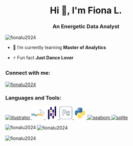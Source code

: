 <h1 align="center">Hi 👋, I'm Fiona L.</h1>
<h3 align="center">An Energetic Data Analyst</h3>

<p align="left"> <img src="https://komarev.com/ghpvc/?username=fionalu2024&label=Profile%20views&color=0e75b6&style=flat" alt="fionalu2024" /> </p>

- 🌱 I’m currently learning **Master of Analytics**

- ⚡ Fun fact **Just Dance Lover**

<h3 align="left">Connect with me:</h3>
<p align="left">
<a href="https://linkedin.com/in/fionalu2024" target="blank"><img align="center" src="https://raw.githubusercontent.com/rahuldkjain/github-profile-readme-generator/master/src/images/icons/Social/linked-in-alt.svg" alt="fionalu2024" height="30" width="40" /></a>
</p>

<h3 align="left">Languages and Tools:</h3>
<p align="left"> <a href="https://www.adobe.com/in/products/illustrator.html" target="_blank" rel="noreferrer"> <img src="https://www.vectorlogo.zone/logos/adobe_illustrator/adobe_illustrator-icon.svg" alt="illustrator" width="40" height="40"/> </a> <a href="https://www.mysql.com/" target="_blank" rel="noreferrer"> <img src="https://raw.githubusercontent.com/devicons/devicon/master/icons/mysql/mysql-original-wordmark.svg" alt="mysql" width="40" height="40"/> </a> <a href="https://pandas.pydata.org/" target="_blank" rel="noreferrer"> <img src="https://raw.githubusercontent.com/devicons/devicon/2ae2a900d2f041da66e950e4d48052658d850630/icons/pandas/pandas-original.svg" alt="pandas" width="40" height="40"/> </a> <a href="https://www.photoshop.com/en" target="_blank" rel="noreferrer"> <img src="https://raw.githubusercontent.com/devicons/devicon/master/icons/photoshop/photoshop-line.svg" alt="photoshop" width="40" height="40"/> </a> <a href="https://www.python.org" target="_blank" rel="noreferrer"> <img src="https://raw.githubusercontent.com/devicons/devicon/master/icons/python/python-original.svg" alt="python" width="40" height="40"/> </a> <a href="https://seaborn.pydata.org/" target="_blank" rel="noreferrer"> <img src="https://seaborn.pydata.org/_images/logo-mark-lightbg.svg" alt="seaborn" width="40" height="40"/> </a> <a href="https://www.sqlite.org/" target="_blank" rel="noreferrer"> <img src="https://www.vectorlogo.zone/logos/sqlite/sqlite-icon.svg" alt="sqlite" width="40" height="40"/> </a> </p>

<p><img align="left" src="https://github-readme-stats.vercel.app/api/top-langs?username=fionalu2024&show_icons=true&locale=en&layout=compact" alt="fionalu2024" /></p>

<p>&nbsp;<img align="center" src="https://github-readme-stats.vercel.app/api?username=fionalu2024&show_icons=true&locale=en" alt="fionalu2024" /></p>

<p><img align="center" src="https://github-readme-streak-stats.herokuapp.com/?user=fionalu2024&" alt="fionalu2024" /></p>
